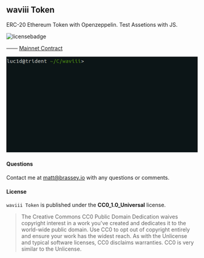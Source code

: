 ## waviii Token

ERC-20 Ethereum Token with Openzeppelin. Test Assetions with JS.

![licensebadge](https://img.shields.io/badge/license-CC0_1.0_Universal-blue)

─── [Mainnet Contract](https://etherscan.io/token/0xBA00868912Af1a409F11E9c2B5d3a9376Cb3C2E2)

[<p align="center"><img src="Etherscan.io/waviii.gif">](https://brassey.io)

#### Questions

Contact me at [matt@brassey.io](mailto:matt@brassey.io) with any questions or comments.

#### License

`waviii Token` is published under the __CC0_1.0_Universal__ license.

> The Creative Commons CC0 Public Domain Dedication waives copyright interest in a work you've created and dedicates it to the world-wide public domain. Use CC0 to opt out of copyright entirely and ensure your work has the widest reach. As with the Unlicense and typical software licenses, CC0 disclaims warranties. CC0 is very similar to the Unlicense.